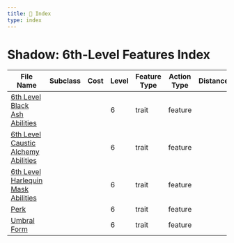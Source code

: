 ```yaml
---
title: 📑 Index
type: index
---
```


# Shadow: 6th-Level Features Index

| File Name                                                                             | Subclass | Cost | Level | Feature Type | Action Type | Distance | Target |
| ------------------------------------------------------------------------------------- | -------- | ---- | ----- | ------------ | ----------- | -------- | ------ |
| [6th Level Black Ash Abilities](../6th%20Level%20Black%20Ash%20Abilities)             |          |      | 6     | trait        | feature     |          |        |
| [6th Level Caustic Alchemy Abilities](../6th%20Level%20Caustic%20Alchemy%20Abilities) |          |      | 6     | trait        | feature     |          |        |
| [6th Level Harlequin Mask Abilities](../6th%20Level%20Harlequin%20Mask%20Abilities)   |          |      | 6     | trait        | feature     |          |        |
| [Perk](../Perk)                                                                       |          |      | 6     | trait        | feature     |          |        |
| [Umbral Form](../Umbral%20Form)                                                       |          |      | 6     | trait        | feature     |          |        |
